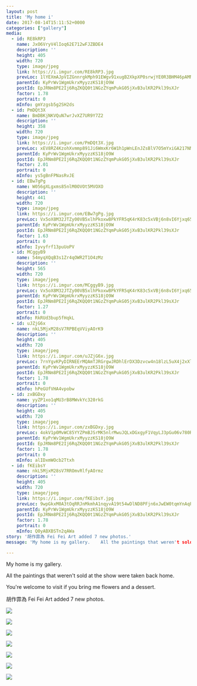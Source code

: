 ```yaml
---
layout: post
title: 'My home i' 
date: 2017-08-14T15:11:52+0000 
categories: ["gallery"] 
media:
  - id: RE8kRP3
    name: JxO6VryV4lIoq62E712wFJZBDE4
    description: ''   
    height: 405
    width: 720
    type: image/jpeg
    link: https://i.imgur.com/RE8kRP3.jpg
    prevLoc: 1lYEXmAJpVIZGnnrgkMph91EWgv91xugB2XkpXP0srwjYE0R3BHM46pAMNMRcE0LxR73BwcYwn2m0ABqf1B7xKBDqET4NWGn8l73Ip1xBqpwNVc5YOMmWL7GS9QZqGvq6NTny8VKD5WAipgnlM8yjrFjD5Z1j3k6UrOG6xNNnjHx7YwNGVVOuYRNM7Yxgpcx7zGqyVxPtrYE1ZgwN6CXp3Jo9OY1ujyLnkZykgfvKPy0N9V2iMvOPKyOYqSNk6MJmLqv
    parentId: KyPrWv1WgmUkrxMyyzzKS18jO9W
    postId: EpJRNm8PE2Ij6RqZKQQ0t1NGzZYqmPukG05jXvB3ulKR2Pkl39sXJr
    factor: 1.78
    portrait: 0
    mInfo: gmYzgsb5g2SH2ds
  - id: PmDQt3X
    name: BmDBKjNKVQuN7wrJvXZ7UR9Y7Z2
    description: ''   
    height: 358
    width: 720
    type: image/jpeg
    link: https://i.imgur.com/PmDQt3X.jpg
    prevLoc: xEV8RZ4KzohXvmmp891Ji6WmxKr6W1h1pWnLEnJZsBlV7O5mYxiGA217NN9ZhgOnykGYKGt2vzqzYw1EtB0QAgkYzvUZEOkJMvkZC28RA9xDzzUk2GXoWwKRUvq671WYKGhz80PzmOPycJjNg2MlM1CL3NNMo2KWILvj10znYYiXlmYX8Q2ZCp6gPMwV5mfP2g5WNBARHRkR4659VAToOk5QYJWgI7VE2GRY5XCZ4Z4GJp0WSKlGmyG15Mu8vBnZJJYDixJ2
    parentId: KyPrWv1WgmUkrxMyyzzKS18jO9W
    postId: EpJRNm8PE2Ij6RqZKQQ0t1NGzZYqmPukG05jXvB3ulKR2Pkl39sXJr
    factor: 2.01
    portrait: 0
    mInfo: ys5gBnFPNasRvJE
  - id: EBw7gPg
    name: W056gXLgxms85nlM0OVOt5MVOXO
    description: ''   
    height: 441
    width: 720
    type: image/jpeg
    link: https://i.imgur.com/EBw7gPg.jpg
    prevLoc: Vx5oX8M32JTZy00VB5xlhPkoxwBPkYFR5qK4rK83c5xVBj6n8vI6Yjxq656Du2nXZNjB4WTy3RLnGEXmtWAqkrWN4wTGkzmlN0GQSrA1qPrWnpsvL85v19JpcJnoA1KOq7sVWPNG5L5jT5KWQ2mEBPT1j470NYGGc0Vj4w33mqCvJGKr977RFEVAxkEAoZugpNzl694kFBgV0RLrj2FAMWo0ZJ3LIrVklZ04YNiq2E9PD9oWUr1XNV4XRKIKw4o7RXGg
    parentId: KyPrWv1WgmUkrxMyyzzKS18jO9W
    postId: EpJRNm8PE2Ij6RqZKQQ0t1NGzZYqmPukG05jXvB3ulKR2Pkl39sXJr
    factor: 1.63
    portrait: 0
    mInfo: Iyvyfrf13puUoPV
  - id: MCggyB9
    name: 54myqXQqB3s1Zr4qOWR2T1O4zMz
    description: ''   
    height: 565
    width: 720
    type: image/jpeg
    link: https://i.imgur.com/MCggyB9.jpg
    prevLoc: Vx5oX8M32JTZy00VB5xlhPkoxwBPkYFR5qK4rK83c5xVBj6n8vI6Yjxq656Du2nXZNjB4WTy3RLnGEXmtWAqkrgvwgFoMxO849RYCrA1qPrWnYFX17XjWPzzTn4AgWWKy8IVWm3rn57vtBNNXKNXRNcR8vmPgQGBs0kOM0mAY4sv88W9NVMliEBmKyy1pncwWGOY7OrLCNQry4pJLZFYPQXOEO7mhzDwoKALo3CJyRVR8YRvfp179O6BAJHK8VJL9l6NF4O
    parentId: KyPrWv1WgmUkrxMyyzzKS18jO9W
    postId: EpJRNm8PE2Ij6RqZKQQ0t1NGzZYqmPukG05jXvB3ulKR2Pkl39sXJr
    factor: 1.27
    portrait: 0
    mInfo: RkRUd3bup5fHqkL
  - id: uJZjG6x
    name: nkL5MjxM28sV7RPBEqVViyAOrK9
    description: ''   
    height: 405
    width: 720
    type: image/jpeg
    link: https://i.imgur.com/uJZjG6x.jpg
    prevLoc: 7rnYgvKPyDIRNEErMQAmTJRGrgwJRDhlErDX3Dzvcw4n18lzL5uX4j2xXlXnIREAGqyY1VuZO4KXAvJph4rDyw85gpir0r0KpjJ8CDwLB3DYWWUgJx2DwB71fl28VO5oNwHADLRMnL1DUowrjj3PEjTXwRR5GO83uLKmyL65QosVQQqwj7mzURlZQPP4w9iw0k3V7pJVfYzYZjRDPMcg2MK5ZZB7IALN50WJ28Cr4V3xPOVMs1g9RwrKgAcjZok4P4VBHA2
    parentId: KyPrWv1WgmUkrxMyyzzKS18jO9W
    postId: EpJRNm8PE2Ij6RqZKQQ0t1NGzZYqmPukG05jXvB3ulKR2Pkl39sXJr
    factor: 1.78
    portrait: 0
    mInfo: hPeGUfVHA4vpobw
  - id: zxBGDxy
    name: yyZP1xo1qMU3rB8MWvkYc320rkG
    description: ''   
    height: 405
    width: 720
    type: image/jpeg
    link: https://i.imgur.com/zxBGDxy.jpg
    prevLoc: 4okV1p0MvWC85YYZPmBJSrMK5nlrMwuJQLxDGxgyF1VqyLJ3pGu06v780R0Efy1YmGZp3ETxAgzYovV9cl0O3958PgSp0YgMOQOoi8q1vX8oKqiKJ7VrkL9xCgKJ27xyrlFLX6R3YWRyhpJz7mJ8L5f3lnyokk5wTpz5BpOyoNTXvvyNMJnOs7QY9553RXuD727P6E46ty3D3GmYpETBonoOkVZNU390XQA28wC8MgkDVxgLhrOAAr50GpiL1GlNqV06uvz
    parentId: KyPrWv1WgmUkrxMyyzzKS18jO9W
    postId: EpJRNm8PE2Ij6RqZKQQ0t1NGzZYqmPukG05jXvB3ulKR2Pkl39sXJr
    factor: 1.78
    portrait: 0
    mInfo: alIDxmWOcb2Ttxh
  - id: fKEibsY
    name: nkL5MjxM28sV7RROmvRlfyAOrmz
    description: ''   
    height: 405
    width: 720
    type: image/jpeg
    link: https://i.imgur.com/fKEibsY.jpg
    prevLoc: 9wpGkxM0A3tOqRRJnMkmhA1nqyvA19t54wDlND8PFjn6xJwEW0tqmYnAqPqMuAGo2Eq18ZS41W0N5ZGwcor2L0oPAGI6p6m1V6OkiE3v8YElM9UrqvL9gY3otJ8k4jzMxKT8PzyyVjPyCR6GMEwNEASQyD875DzpcNlMLNZgYmF7GGzZ0YvQH9Pp4DD2j2ULPNOyvxRkTlJGyLBR53iKLZnRom4RSA9DjpO1P7cjW17pZXEkcB86rrLY8Pi2LX18WxWAiNR
    parentId: KyPrWv1WgmUkrxMyyzzKS18jO9W
    postId: EpJRNm8PE2Ij6RqZKQQ0t1NGzZYqmPukG05jXvB3ulKR2Pkl39sXJr
    factor: 1.78
    portrait: 0
    mInfo: Q0yABXBSTn2qAWa
story: '胡作霏為 Fei Fei Art added 7 new photos.'  
message: 'My home is my gallery.    All the paintings that weren't sold at the..'  

---
```


My home is my gallery.  
  
All the paintings that weren't sold at the show were taken back home.   
  
You're welcome to visit if you bring me flowers and a dessert.
 
 
[//]: #story:
胡作霏為 Fei Fei Art added 7 new photos.


[//]: #media:  
<a href="https://i.imgur.com/RE8kRP3.jpg"><img class="postImage" src="https://i.imgur.com/RE8kRP3h.jpg" />  
</a>    

<a href="https://i.imgur.com/PmDQt3X.jpg"><img class="postImage" src="https://i.imgur.com/PmDQt3Xh.jpg" />  
</a>    

<a href="https://i.imgur.com/EBw7gPg.jpg"><img class="postImage" src="https://i.imgur.com/EBw7gPgh.jpg" />  
</a>    

<a href="https://i.imgur.com/MCggyB9.jpg"><img class="postImage" src="https://i.imgur.com/MCggyB9h.jpg" />  
</a>    

<a href="https://i.imgur.com/uJZjG6x.jpg"><img class="postImage" src="https://i.imgur.com/uJZjG6xh.jpg" />  
</a>    

<a href="https://i.imgur.com/zxBGDxy.jpg"><img class="postImage" src="https://i.imgur.com/zxBGDxyh.jpg" />  
</a>    

<a href="https://i.imgur.com/fKEibsY.jpg"><img class="postImage" src="https://i.imgur.com/fKEibsYh.jpg" />  
</a>   
